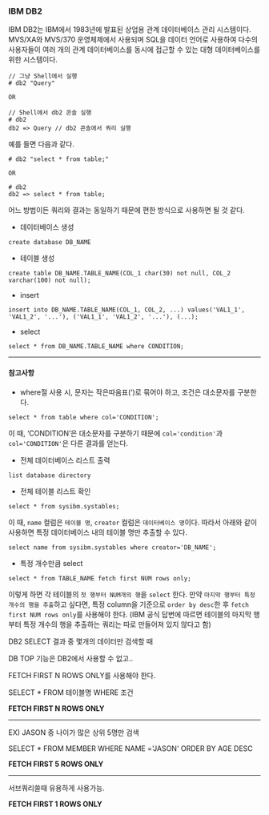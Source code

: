 ### IBM DB2

IBM DB2는 IBM에서 1983년에 발표된 상업용 관계 데이터베이스 관리 시스템이다. MVS/XA와 MVS/370 운영체제에서 사용되며 SQL을 데이터 언어로 사용하여 다수의 사용자들이 여러 개의 관계 데이터베이스를 동시에 접근할 수 있는 대형 데이터베이스를 위한 시스템이다.

```
// 그냥 Shell에서 실행
# db2 "Query"

OR

// Shell에서 db2 콘솔 실행
# db2
db2 => Query // db2 콘솔에서 쿼리 실행
```

예를 들면 다음과 같다.

```
# db2 "select * from table;"

OR

# db2
db2 => select * from table;
```

어느 방법이든 쿼리와 결과는 동일하기 때문에 편한 방식으로 사용하면 될 것 같다.

- 데이터베이스 생성

```
create database DB_NAME
```

- 테이블 생성

```
create table DB_NAME.TABLE_NAME(COL_1 char(30) not null, COL_2 varchar(100) not null);
```

- insert

```
insert into DB_NAME.TABLE_NAME(COL_1, COL_2, ...) values('VAL1_1', 'VAL1_2', '...'), ('VAL1_1', 'VAL1_2', '...'), (...);
```

- select

```
select * from DB_NAME.TABLE_NAME where CONDITION;
```

------

#### 참고사항

- where절 사용 시, 문자는 작은따옴표(‘)로 묶어야 하고, 조건은 대소문자를 구분한다.

```
select * from table where col='CONDITION';
```

이 때, ‘CONDITION’은 대소문자를 구분하기 때문에 `col='condition'`과 `col='CONDITION'`은 다른 결과를 얻는다.

- 전체 데이터베이스 리스트 출력

```
list database directory
```

- 전체 테이블 리스트 확인

```
select * from sysibm.systables;
```

이 때, `name` 컬럼은 `테이블 명`, `creator` 컬럼은 `데이터베이스 명`이다. 따라서 아래와 같이 사용하면 특정 데이터베이스 내의 테이블 명만 추출할 수 있다.

```
select name from sysibm.systables where creator='DB_NAME';
```

- 특정 개수만큼 select

```
select * from TABLE_NAME fetch first NUM rows only;
```

이렇게 하면 각 테이블의 `첫 행부터 NUM개의 행`을 `select` 한다. 만약 `마지막 행부터 특정 개수의 행을 추출`하고 싶다면, 특정 column을 기준으로 `order by desc`한 후 `fetch first NUM rows only`를 사용해야 한다.
(IBM 공식 답변에 따르면 테이블의 마지막 행부터 특정 개수의 행을 추출하는 쿼리는 따로 만들어져 있지 않다고 함)







DB2 SELECT 결과 중 몇개의 데이터만 검색할 때 

DB TOP 기능은 DB2에서 사용할 수 없고..

FETCH FIRST N ROWS ONLY를 사용해야 한다.



SELECT * FROM 테이블명 WHERE 조건 

**FETCH FIRST N ROWS ONLY**

****

EX) JASON 중 나이가 많은 상위 5명만 검색 

SELECT * FROM MEMBER WHERE NAME ='JASON' ORDER BY AGE DESC 

**FETCH FIRST 5 ROWS ONLY**

****

서브쿼리쓸때 유용하게 사용가능.

**FETCH FIRST 1 ROWS ONLY**